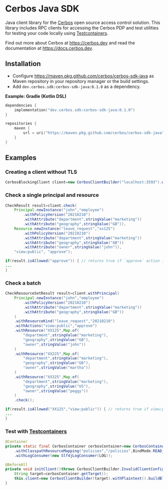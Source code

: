 Cerbos Java SDK
===============

Java client library for the [Cerbos](https://github.com/cerbos/cerbos) open source access control solution. This library
includes RPC clients for accessing the Cerbos PDP and test utilities for testing your code locally
using [Testcontainers](https://www.testcontainers.org).

Find out more about Cerbos at https://cerbos.dev and read the documentation at https://docs.cerbos.dev.

Installation
-------------

- Configure https://maven.pkg.github.com/cerbos/cerbos-sdk-java as Maven repository in your repository manager or the
  build settings.
- Add `dev.cerbos.sdk:cerbos-sdk-java:0.1.0` as a dependency.

**Example: Gradle (Kotlin DSL)**

```kotlin
dependencies {
    implementation("dev.cerbos.sdk:cerbos-sdk-java:0.1.0")
}

repositories {
    maven {
        url = uri("https://maven.pkg.github.com/cerbos/cerbos-sdk-java")
    }
}
```

Examples
--------

### Creating a client without TLS

```java
CerbosBlockingClient client=new CerbosClientBuilder("localhost:3593").withPlaintext().buildBlockingClient();
```

### Check a single principal and resource

```java
CheckResult result=client.check(
    Principal.newInstance("john","employee")
        .withPolicyVersion("20210210")
        .withAttribute("department",stringValue("marketing"))
        .withAttribute("geography",stringValue("GB")),
    Resource.newInstance("leave_request","xx125")
        .withPolicyVersion("20210210")
        .withAttribute("department",stringValue("marketing"))
        .withAttribute("geography",stringValue("GB"))
        .withAttribute("owner",stringValue("john")),
    "view:public", "approve");

if(result.isAllowed("approve")) { // returns true if `approve` action is allowed
...
}
```

### Check a batch

```java
CheckResourceSetResult result=client.withPrincipal(
    Principal.newInstance("john","employee")
        .withPolicyVersion("20210210")
        .withAttribute("department",stringValue("marketing"))
        .withAttribute("geography",stringValue("GB"))
    )
    .withResourceKind("leave_request","20210210")
    .withActions("view:public","approve")
    .withResource("XX125",Map.of(
        "department",stringValue("marketing"),
        "geography",stringValue("GB"),
        "owner",stringValue("john"))
    )
    .withResource("XX225",Map.of(
        "department",stringValue("marketing"),
        "geography",stringValue("GB"),
        "owner",stringValue("martha"))
    )
    .withResource("XX325",Map.of(
        "department",stringValue("marketing"),
        "geography",stringValue("US"),
        "owner",stringValue("peggy"))
    )
    .check();

if(result.isAllowed("XX125","view:public")) { // returns true if view:public is allowed on resource XX125
...
}
```

### Test with [Testcontainers](https://www.testcontainers.org)

```java
@Container
private static final CerbosContainer cerbosContainer=new CerbosContainer("0.5.0")
    .withClasspathResourceMapping("policies","/policies",BindMode.READ_ONLY)
    .withLogConsumer(new Slf4jLogConsumer(LOG));

@BeforeAll
private void initClient()throws CerbosClientBuilder.InvalidClientConfigurationException{
    String target=cerbosContainer.getTarget();
    this.client=new CerbosClientBuilder(target).withPlaintext().buildBlockingClient();
}
```



